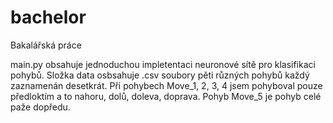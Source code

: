 # bachelor
Bakalářská práce

main.py obsahuje jednoduchou impletentaci neuronové sítě pro klasifikaci pohybů.
Složka data osbsahuje .csv soubory pěti různých pohybů každý zaznamenán desetkrát.
Při pohybech Move_1, 2, 3, 4 jsem pohyboval pouze předloktím a to nahoru, dolů, doleva, doprava.
Pohyb Move_5 je pohyb celé paže dopředu.
